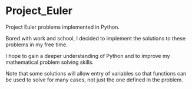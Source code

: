 # Project_Euler
Project Euler problems implemented in Python.

Bored with work and school, I decided to implement the solutions to these problems in my free time. 

I hope to gain a deeper understanding of Python and to improve my mathematical problem solving skills.

Note that some solutions will allow entry of variables so that functions can be used to solve for many cases, not just the one defined in the problem.
